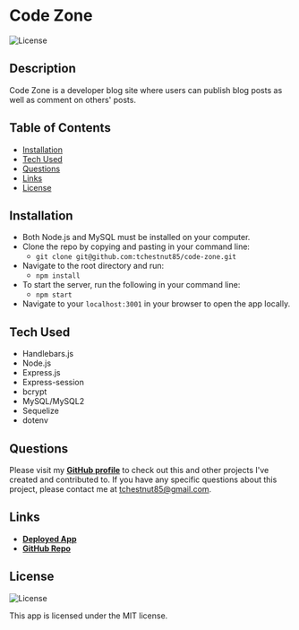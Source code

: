 # Code Zone

  ![License](https://img.shields.io/badge/License%3A-MIT-green.svg)

  ## Description
  Code Zone is a developer blog site where users can publish blog posts as well as comment on others' posts.

  ## Table of Contents
  - [Installation](#installation)
  - [Tech Used](#tech-used)
  - [Questions](#questions)
  - [Links](#links)
  - [License](#license) 
  
  ## Installation
  - Both Node.js and MySQL must be installed on your computer.
  - Clone the repo by copying and pasting in your command line: 
    - `git clone git@github.com:tchestnut85/code-zone.git`
  - Navigate to the root directory and run: 
    - `npm install`
  - To start the server, run the following in your command line: 
    - `npm start`
  - Navigate to your `localhost:3001` in your browser to open the app locally.

  ## Tech Used
  - Handlebars.js
  - Node.js
  - Express.js
  - Express-session
  - bcrypt 
  - MySQL/MySQL2
  - Sequelize
  - dotenv
  
  ## Questions
  Please visit my **[GitHub profile](https://github.com/tchestnut85/)** to check out this and other projects I've created and contributed to.
  If you have any specific questions about this project, please contact me at <tchestnut85@gmail.com>.

  ## Links
  - **[Deployed App](https://code-zone.herokuapp.com/)**
  - **[GitHub Repo](https://github.com/tchestnut85/code-zone/)**

  ## License
  ![License](https://img.shields.io/badge/License%3A-MIT-green.svg)
  
  This app is licensed under the MIT license.
